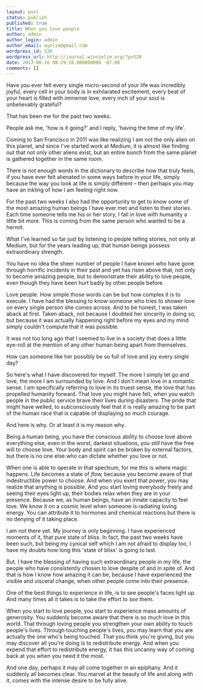 ```yaml
---
layout: post
status: publish
published: true
title: When you love people
author: admin
author_login: admin
author_email: wynlim@gmail.com
wordpress_id: 520
wordpress_url: http://journal.winnielim.org/?p=520
date: 2013-06-16 08:29:18.000000000 -07:00
comments: []
---
```

Have you ever felt every single micro-second of your life was incredibly joyful, every cell in your body is in exhilarated excitement, every beat of your heart is filled with immense love, every inch of your soul is unbelievably grateful?

That has been me for the past two weeks.

People ask me, 'how is it going?' and I reply, 'having the time of my life'.

Coming to San Francisco in 2011 was like realizing I am not the only alien on this planet, and since I've started work at Medium, it is almost like finding out that not only other aliens exist, but an entire bunch from the same planet is gathered together in the same room.

There is not enough words in the dictionary to describe how that truly feels, if you have ever felt alienated in some ways before in your life, simply because the way you look at life is simply different – then perhaps you may have an inkling of how I am feeling right now.

For the past two weeks I also had the opportunity to get to know some of the most amazing human beings I have ever met and listen to their stories. Each time someone tells me his or her story, I fall in love with humanity a little bit more. This is coming from the same person who wanted to be a hermit.

What I've learned so far just by listening to people telling stories, not only at Medium, but for the years leading up, that human beings possess extraordinary strength.

You have no idea the sheer number of people I have known who have gone through horrific incidents in their past and yet has risen above that, not only to become amazing people, but to demonstrate their ability to love people, even though they have been hurt badly by other people before.

Love people. How simple those words can be but how complex it is to execute. I have had the blessing to know someone who tries to shower love on every single person she comes across. And to be honest, I was taken aback at first. Taken aback, not because I doubted her sincerity in doing so, but because it was actually happening right before my eyes and my mind simply couldn't compute that it was possible.

It was not too long ago that I seemed to live in a society that does a little eye-roll at the mention of any other human being apart from themselves.

How can someone like her possibly be so full of love and joy every single day?

So here's what I have discovered for myself. The more I simply let go and love, the more I am surrounded by love. And I don't mean love in a romantic sense. I am specifically referring to love in its truest sense, the love that has propelled humanity forward. That love you might have felt, when you watch people in the public service brave their lives during disasters. The pride that might have welled, to subconsciously feel that it is really amazing to be part of the human race that is capable of displaying so much courage.

And here is why. Or at least it is my reason why.

Being a human being, you have the conscious ability to choose love above everything else, even in the worst, darkest situations, you *still* have the free will to choose love. Your body and spirit can be broken by external factors, but there is no one else who can dictate whether you love or not.

When one is able to operate in that spectrum, for me this is where magic happens. Life becomes a state of <em>flow, </em>because you become aware of that indestructible power to choose. And when you exert that power, you may realize that anything is possible. And you start loving everybody freely and seeing their eyes light up, their bodies relax when they are in your presence. Because we, as human beings, have an innate capacity to feel love. We know it on a cosmic level when someone is radiating loving energy. You can attribute it to hormones and chemical reactions but there is no denying of it taking place.

I am not there yet. My journey is only beginning. I have experienced moments of it, that pure state of bliss. In fact, the past two weeks have been such, but being my cynical self which I am not afraid to display too, I have my doubts how long this 'state of bliss' is going to last.

But. I have the blessing of having such extraordinary people in my life, the people who have consistently chosen to love despite of and in spite of. And that is how I know how amazing it can be, because I have experienced the visible and visceral change, when other people come into their presence.

One of the best things to experience in life, is to see people's faces light up. And many times all it takes is to take the effort to *see* them.

When you start to love people, you start to experience mass amounts of generosity. You suddenly become aware that there is so much love in this world. That through loving people you strengthen your own ability to touch people's lives. Through touching people's lives, you may learn that you are actually the one who's being touched. That you think you're giving, but you may discover all you're doing is to redistribute energy. And when you expend that effort to redistribute energy, it has this uncanny way of coming back at you when you need it the most.

And one day, perhaps it may all come together in an epiphany. And it suddenly all becomes clear. You marvel at the beauty of life and along with it, comes with the intense desire to be fully alive.
